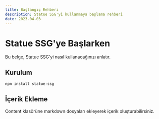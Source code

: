 ```yaml
---
title: Başlangıç Rehberi
description: Statue SSG'yi kullanmaya başlama rehberi
date: 2023-04-03
---
```


# Statue SSG'ye Başlarken

Bu belge, Statue SSG'yi nasıl kullanacağınızı anlatır.

## Kurulum

```bash
npm install statue-ssg
```

## İçerik Ekleme

Content klasörüne markdown dosyaları ekleyerek içerik oluşturabilirsiniz. 